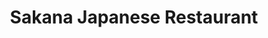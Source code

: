 ---
layout: place
title: "Sakana Japanese Restaurant"
permalink: /district-of-columbia/washington/sakana-japanese-restaurant.html
stateAbbr: DC
stateName: District of Columbia
cityName: Washington
place_id: ChIJgdiQZsi3t4kRCoDg2MBjqWg
photos:
  - name: >-
      places/ChIJgdiQZsi3t4kRCoDg2MBjqWg/photos/AeeoHcLPEhjiEFntlWCQWOrdZgBAlJFLBH_gu9voaBULTQ4ye9UZVboD5DNRPzgaa87JdMOhKS6qYPDzlSbaQBb8NP2B3levQQagDYrA7V4a7I2PSHloRJYjIzywiO0ZDKSpp3RaVleReEVA2hPO-ECAOYRAPz--5934uGyY-VGP5Fy13ZoSL7GUK2Dmv3lglzdnOtwvR-DST5jOoqhwP6GCOTtw8pTCe_RmhiStS3oyDOHiho0Z72NB8fi6pkfiTMefLLQr2CUT51W2NhgtXb-oZEN6cSQRBJH6-KukDvh-0LqyWKtueEQ5Vyyzj5y_CYFxa00-UjLKoYVzewJkgA2b3_ZNRZtbqPycSNnPxIbb4mygy9F4-dIvtWtQKMnLpfCNGN96QJuWm0ROsvipAIinFNsqdyuM33rSCDgFPHLYzGOMYQ
    widthPx: 4032
    heightPx: 3024
    authorAttributions:
      - displayName: Feryal Alayont
        uri: https://maps.google.com/maps/contrib/112498332838308140548
        photoUri: >-
          https://lh3.googleusercontent.com/a-/ALV-UjXexBJLpvQPZLxwE8NG-dDk1xlm5B1l4Yg68gKle119cALSXT9O=s100-p-k-no-mo
    flagContentUri: >-
      https://www.google.com/local/imagery/report/?cb_client=maps_api_places.places_api&image_key=!1e10!2sCIHM0ogKEICAgIDxhq_abg&hl=en-US
    googleMapsUri: >-
      https://www.google.com/maps/place//data=!3m4!1e2!3m2!1sCIHM0ogKEICAgIDxhq_abg!2e10!4m2!3m1!1s0x89b7b7c86690d881:0x68a963c0d8e0800a
  - name: >-
      places/ChIJgdiQZsi3t4kRCoDg2MBjqWg/photos/AeeoHcIsZCNiu1ct3I0oGjpFhEDXEo77xtWRlTrNK6WwUhFvGXnIRwZnmxDj8dfy0gozQwhOdpP2P7X3-98Hfpb4PM5QD3BoEQ2rgHBLFGS-WqwqPhCYfjkrOI7e-9YrrjsKzW---VwbYHcqNhCvmJP478hka6nqaRhMOo3l9qY8l2xqO4FJfefvTvKCtHMBP4YynviXLTarhy8am_hP4zukwT9IWw7q6ABKy5WG53X-pMWpaxs5HbTvHuUjN1kp15IKETSOuaphWPD_67gC67uTrU3NpWsPU9O5Pd4q3PcrHJCVzxjQHMlv2bcscuN2pcSx7_vYZDK88iTjtP_q7lamXcLrPG9pHKYcCC64SOqSmbD0ITLj3_gOJC0pNZEjrNq4xfBwchipze8uyZG58MzxG5x34E4woytxoJFosnOyvmHjT4Ku
    widthPx: 4032
    heightPx: 2268
    authorAttributions:
      - displayName: Mohan Sun
        uri: https://maps.google.com/maps/contrib/117464647528948395731
        photoUri: >-
          https://lh3.googleusercontent.com/a-/ALV-UjWFxZ2v1ycUeTavQvVFg5GZ7s1DwYFZJU3_Cb3GcIMRvZp8ensGFw=s100-p-k-no-mo
    flagContentUri: >-
      https://www.google.com/local/imagery/report/?cb_client=maps_api_places.places_api&image_key=!1e10!2sCIHM0ogKEICAgIC_r-aonAE&hl=en-US
    googleMapsUri: >-
      https://www.google.com/maps/place//data=!3m4!1e2!3m2!1sCIHM0ogKEICAgIC_r-aonAE!2e10!4m2!3m1!1s0x89b7b7c86690d881:0x68a963c0d8e0800a
  - name: >-
      places/ChIJgdiQZsi3t4kRCoDg2MBjqWg/photos/AeeoHcK12EyHBcWNKdpzmwfuJ33_c5ruelSmdYG__ThJu9tlxahzwxgRQzl_LAVaEDHj1h-o8rTJJq4WKzALvBojwOmWELl8aEjfHgcyvmehpaSJN1U7Fn4q_dkq7azwtP6j-_H3aV8dI0fIf6b7yrIkUlBGjyWAWrNzLwNi8nteUv_E_E_Mx4tS_Nf1oOaWvFdDFrinoSoUCl0dqr3_kgI0HVVymKBGCjUx1tV3_5GW0_kpJULqnXEfkfHQFr2p0Tg4_YkEBnPL0IdNvWQBmvj8eh-Q9f3KrBM9QlnLrfwvLRastGePII1LEbvWJGRn76KuG_JujIdyEKt2srBQE8B0xOt9gVNTAW5G6nTucPMh1TMv761s7BNAt3uU9GGtvuKy5qHgCIhbwRkU-dBA36TaxHUBLFTtb2Cpul7ikGw
    widthPx: 3024
    heightPx: 4032
    authorAttributions:
      - displayName: Kanchaya Kulthipatta
        uri: https://maps.google.com/maps/contrib/105076118789938441493
        photoUri: >-
          https://lh3.googleusercontent.com/a-/ALV-UjXfwS46JHCflr0z7w_3fcvlFMJa-vPQ8nD4IU97acOGofIwn7Ya=s100-p-k-no-mo
    flagContentUri: >-
      https://www.google.com/local/imagery/report/?cb_client=maps_api_places.places_api&image_key=!1e10!2sCIHM0ogKEICAgICxqLYt&hl=en-US
    googleMapsUri: >-
      https://www.google.com/maps/place//data=!3m4!1e2!3m2!1sCIHM0ogKEICAgICxqLYt!2e10!4m2!3m1!1s0x89b7b7c86690d881:0x68a963c0d8e0800a
  - name: >-
      places/ChIJgdiQZsi3t4kRCoDg2MBjqWg/photos/AeeoHcKKJuCBwA20POa27zPW3VeAIsk0cDacchIVmb0EoS62vY6BmkCgvEk_A_f3FnCWbwPxCWGk9TFbwmCnvCgFjuOVusemCK2LnKWi1JRo1MPMCaFiFEKTweZa5o5wnpH68raQg2iQZHNwgJfd4RmbJzlGhdHbtgOgANGVRrdQ3JiJRTdX_UkjQRokrJ23hxRfcBSzVUzg1GsiBTNWV0gj091PhZnAIJSXv_XP7COqhluUAxYr2FxGnteM0mPosVheCRaWP_gHWc8KKvcrQEn6SUJjTMNcsmESqWWaWJx4yS8_AbavF-oFa9bEKEZ9Zd9vtOR_DlSOcw9PJV5_JuLrMqcWz84hWTLMqzHlZbitABDwmDp2T8g-fpo0lwSinypUy6BwugaBVrWXcIG6zWBxhuTMxaP1II1ZDhjyvlk9h8tqWA
    widthPx: 4032
    heightPx: 3024
    authorAttributions:
      - displayName: Gary_Gmail HO
        uri: https://maps.google.com/maps/contrib/118421449147877150623
        photoUri: >-
          https://lh3.googleusercontent.com/a-/ALV-UjV67vJkg_xH0nmLuCo0oHtnprU_3orvs2s_I1LnvwR5MI5BzPiUiQ=s100-p-k-no-mo
    flagContentUri: >-
      https://www.google.com/local/imagery/report/?cb_client=maps_api_places.places_api&image_key=!1e10!2sCIHM0ogKEICAgIDR7Muqcg&hl=en-US
    googleMapsUri: >-
      https://www.google.com/maps/place//data=!3m4!1e2!3m2!1sCIHM0ogKEICAgIDR7Muqcg!2e10!4m2!3m1!1s0x89b7b7c86690d881:0x68a963c0d8e0800a
  - name: >-
      places/ChIJgdiQZsi3t4kRCoDg2MBjqWg/photos/AeeoHcLa_APgPC8NzdTua1Yw0NMfMWHVVNCLZxla8DkTdeOGsnfB8g6HFCXZBWv7WN6Ex8bjO6PS92h0klEzE6-qJqPnht-0ej4yUXmME0qVgWHseaXYQ4B3C7NTu0bBjbBmuCjD8jSgSOpfe48HcIqI2Z5Q7nNvyxHUVQbKVhtCXCDljzZDitOwSqIbSiXjwle-DAwjtnxiiuEeP6W590OQHLd6V7DFuS3HvIMO9MyfL0Gku78gAbYJPYbaMOqJykTYPWbB1kWM7U6pmi-YsbrHticaJEi5nA4EkJQOish9PoCmTmn_F-2jw8z3YcOS4WouGbDmVjWEuB03wIEM8wpZp-zX9azH0jKnRI3sNq9uiVb3o1F-ftX6so7pdfNuzaQwk5FfJi-cRwyGxeI4HS5-pQ3YOLEqGqPepRHJqAk6tUWR_g
    widthPx: 3024
    heightPx: 4032
    authorAttributions:
      - displayName: MP Cheryl Mosher
        uri: https://maps.google.com/maps/contrib/116029158695998462314
        photoUri: >-
          https://lh3.googleusercontent.com/a-/ALV-UjUwyQQ9Bh-yrVGf4KFrjuNresjhMxkmndP4Z0ky9mXyTPRApSc9=s100-p-k-no-mo
    flagContentUri: >-
      https://www.google.com/local/imagery/report/?cb_client=maps_api_places.places_api&image_key=!1e10!2sCIHM0ogKEICAgMDQlNCpWQ&hl=en-US
    googleMapsUri: >-
      https://www.google.com/maps/place//data=!3m4!1e2!3m2!1sCIHM0ogKEICAgMDQlNCpWQ!2e10!4m2!3m1!1s0x89b7b7c86690d881:0x68a963c0d8e0800a
  - name: >-
      places/ChIJgdiQZsi3t4kRCoDg2MBjqWg/photos/AeeoHcLx0cR1U2CRnKA7wfW1D0VqSyHFCeKs_h3cWcN-FJAVGwheProakhHQLvWgnYQjTREsB73i6VnzthWMvYiYc5U1sF4Y6J-by2UXQk8V9ttACgv8EDOGdwz4lBy76G75aZFsX_7FU3WOE-4RCKGIzUL7wAPSxVAoIjZfaacuq0J9nAwFilusffB8cqv7GDbSiIdu9cP91oHup5nFoUHMYHOHXUbBfzozimyA_PXpans-5UhmzwfKWtdzV3Cs6w5pkRjjVpDukLtoaiE9NGyp_mXYRQNUCgxIMdi0x-nIx0ctGFKjCNknQ5k8KznnXz_4PB1sCHY7P0dE1Aauqo3tHwVJ6EntY9T9pKNqRLIPiEBJkhxv0AMxq8kDyH2xfGi40DZZiBmRUNtFykosrfb8hglt3DxWOAdHJ77oieKAMEwc9iZo
    widthPx: 4080
    heightPx: 3072
    authorAttributions:
      - displayName: Carter Cole
        uri: https://maps.google.com/maps/contrib/105563738783660236721
        photoUri: >-
          https://lh3.googleusercontent.com/a-/ALV-UjVvs8jmBPw3ttG7cG1J1GJQYq38XwOSK4GjBKH6qy7W-AKD4OjT=s100-p-k-no-mo
    flagContentUri: >-
      https://www.google.com/local/imagery/report/?cb_client=maps_api_places.places_api&image_key=!1e10!2sCIHM0ogKEICAgICz47_UjwE&hl=en-US
    googleMapsUri: >-
      https://www.google.com/maps/place//data=!3m4!1e2!3m2!1sCIHM0ogKEICAgICz47_UjwE!2e10!4m2!3m1!1s0x89b7b7c86690d881:0x68a963c0d8e0800a
  - name: >-
      places/ChIJgdiQZsi3t4kRCoDg2MBjqWg/photos/AeeoHcIF2HjH9Q7GIIBMZubhpXzeITi3lk7_H8D5xDFvt6qLEBs3ET4DPazHwUo7K5hw0ZEX11UIbYmxi5GPIqbv9B1T9ifus3NakjnsRFmpG090d7DwwojjhyvGAV2eJdmPNe9PZ8uSniIk592lWbGgh-DddP0YunmB48iy3bSFDbuPqDiy1k024T20UkBjHqCAgyzIReAbiXdlzJFL3xj81LuybfJvCeUz1y5CW3NrZ3w_fHzvjNrrFhglvJBl8vQLttaCOC-6h3omoIGDqb3T6WeyEL19G3f3Gwk703S7hxcgJqIsmi7OuVYbUk8CZKPcKjkU149DnvCh2lTrGDwOxDCFdGR-UJk4xcAEw91E2i0_L3YaJ2vnn2BI4NpAe-k13wcfn2rmbIcxixRJx3IEK20wYcfDb1B7ogrfju0DOUBv6g
    widthPx: 2252
    heightPx: 4000
    authorAttributions:
      - displayName: Dan Stege
        uri: https://maps.google.com/maps/contrib/115153203556475485729
        photoUri: >-
          https://lh3.googleusercontent.com/a-/ALV-UjXkflY92NHvuoEIjwT9ew3cJBaF3c-FwTZRgBmk1zB_A8ODGcmF=s100-p-k-no-mo
    flagContentUri: >-
      https://www.google.com/local/imagery/report/?cb_client=maps_api_places.places_api&image_key=!1e10!2sCIHM0ogKEICAgIDLyNveUA&hl=en-US
    googleMapsUri: >-
      https://www.google.com/maps/place//data=!3m4!1e2!3m2!1sCIHM0ogKEICAgIDLyNveUA!2e10!4m2!3m1!1s0x89b7b7c86690d881:0x68a963c0d8e0800a
  - name: >-
      places/ChIJgdiQZsi3t4kRCoDg2MBjqWg/photos/AeeoHcKLMMXT_F192JmcV9966MxMZaB6n2VsOKn11X7Nv7z7Zuc_z9iOc3tj2Z3mkOY_PYPgPgaiHOxH3HP8G1PpFpDB7Unl0VV7mdEJZYpr3jaotmtUAxWp_mLtDgDOLTJ-pAdPkyEhqgl_wlV4FDLGSdCBZphvPXRy-C6526df7HvE-k-STmn3yBrBpBnfQz-q5Gksdi8kzKjrFvl_5nPrCdPOltyuQ9b22yii12GyMLtjggAy0gW072QWBTgOag1NsetIwmTGqYX0N3AsJRfOQYF1kbKw7nYeygKgJhmuAeconMtS0iAvIUZl0ROvdwYLaDPITLawyv2HcljilVknZOr-JismKq_MHm5xsavSqpkqoyT9NMOagLGxqwHN2siCxOS_q-raft6VmCAaFTrXubem0fF8BD2jaTwb3D0ZQcSg3CZi
    widthPx: 4000
    heightPx: 3000
    authorAttributions:
      - displayName: Dustin C. Slade
        uri: https://maps.google.com/maps/contrib/115070254436905570245
        photoUri: >-
          https://lh3.googleusercontent.com/a-/ALV-UjX2vsCVs1LpQ1O9xglbjj61d6CqXac_pfpqUn45Fv2QrEC1FiU=s100-p-k-no-mo
    flagContentUri: >-
      https://www.google.com/local/imagery/report/?cb_client=maps_api_places.places_api&image_key=!1e10!2sCIHM0ogKEICAgIDTpLT6kAE&hl=en-US
    googleMapsUri: >-
      https://www.google.com/maps/place//data=!3m4!1e2!3m2!1sCIHM0ogKEICAgIDTpLT6kAE!2e10!4m2!3m1!1s0x89b7b7c86690d881:0x68a963c0d8e0800a
  - name: >-
      places/ChIJgdiQZsi3t4kRCoDg2MBjqWg/photos/AeeoHcKNgSF2Lc_n5OzqkJK7lfYL8vRSzxJ6hdwQQJn9V0YzHjghamSTzRwa17JhRhnB7st07nkRaWqScXb11VXUnmZPdXZ7qW51aD8-Y0uaw42ISrFDmPHcKVq3LQp8KhHLGz5ffLx3gnI7OnhxR9TluU5vxqkjBpnd52OpA3Zrl09uWQNIf766y_Ewk37H4hUpTQ5qhjFW6QjOKMHxKhsnsjh50NDFRnvplP5jivLfpeOH1axSFqMNCZwAgynuQznDEXWi5Vi6UPEx1xRV-CNZXThpeZVp3pC5Qrp0AOtLMocPo0W_UtAR1DV5XBzEl28CdVcBFY5m50tmBe46tncEHupt8cT3Nu36UzTZJa7L96rpi3y-v9dylqehutrPZFoQA5fpA8NKOVyeP3bV-RjE_FN96Astsm2ZEwbA6STrfHfeIUW3
    widthPx: 4080
    heightPx: 3072
    authorAttributions:
      - displayName: jamari jay
        uri: https://maps.google.com/maps/contrib/105337724650674484706
        photoUri: >-
          https://lh3.googleusercontent.com/a-/ALV-UjXJ9SFmHmVGC0Ub3Zlz7cDLQfUHlMXmMPAmtRCkonlT1D8cg7giNQ=s100-p-k-no-mo
    flagContentUri: >-
      https://www.google.com/local/imagery/report/?cb_client=maps_api_places.places_api&image_key=!1e10!2sCIHM0ogKEICAgIDRxJKTywE&hl=en-US
    googleMapsUri: >-
      https://www.google.com/maps/place//data=!3m4!1e2!3m2!1sCIHM0ogKEICAgIDRxJKTywE!2e10!4m2!3m1!1s0x89b7b7c86690d881:0x68a963c0d8e0800a
  - name: >-
      places/ChIJgdiQZsi3t4kRCoDg2MBjqWg/photos/AeeoHcKevbXZgovs39NwRF-oaXuvnf5J3ANAnp2f8G8sX767FdrszWBJuLuLRHlHfmznBKVL27pz9feMAMkQpoi5j5bA8YWsKf_SbfDT52jRq6OrhBAikQdj9U8FGtSJwRRrZT8-bhXMLRPQr01qtdvlXjUWIZjvf4NvG6aNz6WUeubL0FugWW245pZT601RlfIO5udWlLmtD3OjEJaSkW0D3CO6r3WuATF2ULOeOnSJiDb5-DKkTB8admfBC2-Z7__A2YGFOtBiL53HXy-e5LdPb78Smk4DJtv83i90hGlGk8k5koogz_9UOgVSlQfbO3c443CD6NUqFePa_rqRIIP6WqYRg8gSSAbECWQscp1x-137tZllZWg8pMVmRr6sw2IfLfFUQxPsmQyk0PhEZrO1cW19IVg_bmH4PMrPzzDbcyCUFwyz
    widthPx: 4000
    heightPx: 3000
    authorAttributions:
      - displayName: Anne T
        uri: https://maps.google.com/maps/contrib/117675672109082384365
        photoUri: >-
          https://lh3.googleusercontent.com/a-/ALV-UjXxaXKxcdfjuedoy0FtLIeo7sNWZp4YBdeEbxlWHgK0mgmbGO7S-Q=s100-p-k-no-mo
    flagContentUri: >-
      https://www.google.com/local/imagery/report/?cb_client=maps_api_places.places_api&image_key=!1e10!2sCIHM0ogKEICAgIDR6MH8lwE&hl=en-US
    googleMapsUri: >-
      https://www.google.com/maps/place//data=!3m4!1e2!3m2!1sCIHM0ogKEICAgIDR6MH8lwE!2e10!4m2!3m1!1s0x89b7b7c86690d881:0x68a963c0d8e0800a
address: 2026 P St NW, Washington, DC 20036, USA
street: 2026 P St NW
city: Washington
state: DC
zip: '20036'
country: USA
neighborhood: Northwest Washington
latitude: '38.909441'
longitude: '-77.046095'
accessibility_options:
  wheelchairAccessibleParking: false
  wheelchairAccessibleEntrance: false
business_status: OPERATIONAL
name: Sakana Japanese Restaurant
google_maps_links:
  directionsUri: >-
    https://www.google.com/maps/dir//''/data=!4m7!4m6!1m1!4e2!1m2!1m1!1s0x89b7b7c86690d881:0x68a963c0d8e0800a!3e0
  placeUri: https://maps.google.com/?cid=7541668730932068362
  writeAReviewUri: >-
    https://www.google.com/maps/place//data=!4m3!3m2!1s0x89b7b7c86690d881:0x68a963c0d8e0800a!12e1
  reviewsUri: >-
    https://www.google.com/maps/place//data=!4m4!3m3!1s0x89b7b7c86690d881:0x68a963c0d8e0800a!9m1!1b1
  photosUri: >-
    https://www.google.com/maps/place//data=!4m3!3m2!1s0x89b7b7c86690d881:0x68a963c0d8e0800a!10e5
primary_type: Sushi Restaurant
opening_hours:
  regular: null
  current: null
secondary_opening_hours:
  regular:
    weekdayDescriptions: null
    type: null
  current:
    weekdayDescriptions: null
    type: null
phone: (202) 887-0900
price_level: PRICE_LEVEL_MODERATE
price_range: $20 &ndash; $30
rating: '4.3'
rating_count: 442
website: https://ordersakanajapanese.com/
description: >-
  Cozy, low-key restaurant serving sushi, noodles & other traditional Japanese
  fare.
reviews:
  - name: >-
      places/ChIJgdiQZsi3t4kRCoDg2MBjqWg/reviews/ChdDSUhNMG9nS0VJQ0FnTUNJbUlPMTZ3RRAB
    relativePublishTimeDescription: 2 weeks ago
    rating: 2
    text:
      text: >-
        Make sure you call first. It was a crowded night and my family waited
        for an hour to be seated, it might have been longer but another customer
        kindly suggested that we were waiting first. Then our food arrived one
        person at a time, my 8yo shared with our 5yo, my wife and kids left and
        I stayed until I could get the last meal to go.


        The food was delicious, but everything else was a mess. We expected a
        wait, but didn’t expect to be treated as unimportant.
      languageCode: en
    originalText:
      text: >-
        Make sure you call first. It was a crowded night and my family waited
        for an hour to be seated, it might have been longer but another customer
        kindly suggested that we were waiting first. Then our food arrived one
        person at a time, my 8yo shared with our 5yo, my wife and kids left and
        I stayed until I could get the last meal to go.


        The food was delicious, but everything else was a mess. We expected a
        wait, but didn’t expect to be treated as unimportant.
      languageCode: en
    authorAttribution:
      displayName: Curtis W
      uri: https://www.google.com/maps/contrib/105570756744590750057/reviews
      photoUri: >-
        https://lh3.googleusercontent.com/a-/ALV-UjVkrYtJFKoOfuwMpn6m7cxj5QglegfbvqRxSAIWFXBwJElv18_T_g=s128-c0x00000000-cc-rp-mo
    publishTime: '2025-03-30T01:17:31.489216Z'
    flagContentUri: >-
      https://www.google.com/local/review/rap/report?postId=ChdDSUhNMG9nS0VJQ0FnTUNJbUlPMTZ3RRAB&d=17924085&t=1
    googleMapsUri: >-
      https://www.google.com/maps/reviews/data=!4m6!14m5!1m4!2m3!1sChdDSUhNMG9nS0VJQ0FnTUNJbUlPMTZ3RRAB!2m1!1s0x89b7b7c86690d881:0x68a963c0d8e0800a
  - name: >-
      places/ChIJgdiQZsi3t4kRCoDg2MBjqWg/reviews/ChdDSUhNMG9nS0VJQ0FnSURfNU8yVTBnRRAB
    relativePublishTimeDescription: 2 months ago
    rating: 5
    text:
      text: >-
        Amazing establishment. Some of the best sushi I’ve ever had, and for a
        more than reasonable price. They use order forms to make selections from
        the menu, and the wait staff are more than friendly. The place itself
        was empty of customers when I went with my father, which sucks because
        it means so many people are missing out on this great place. If I lived
        in the area I’d come as often as I could. I suggest anyone with the
        opportunity to dine here to take advantage of the chance.
      languageCode: en
    originalText:
      text: >-
        Amazing establishment. Some of the best sushi I’ve ever had, and for a
        more than reasonable price. They use order forms to make selections from
        the menu, and the wait staff are more than friendly. The place itself
        was empty of customers when I went with my father, which sucks because
        it means so many people are missing out on this great place. If I lived
        in the area I’d come as often as I could. I suggest anyone with the
        opportunity to dine here to take advantage of the chance.
      languageCode: en
    authorAttribution:
      displayName: Sean Cohen
      uri: https://www.google.com/maps/contrib/109201813668673191872/reviews
      photoUri: >-
        https://lh3.googleusercontent.com/a-/ALV-UjVjqNXelmoqxAITES5ygABTDJdg85JAgG_1KeOSvC27J9Y9VBss=s128-c0x00000000-cc-rp-mo
    publishTime: '2025-01-21T20:30:33.151168Z'
    flagContentUri: >-
      https://www.google.com/local/review/rap/report?postId=ChdDSUhNMG9nS0VJQ0FnSURfNU8yVTBnRRAB&d=17924085&t=1
    googleMapsUri: >-
      https://www.google.com/maps/reviews/data=!4m6!14m5!1m4!2m3!1sChdDSUhNMG9nS0VJQ0FnSURfNU8yVTBnRRAB!2m1!1s0x89b7b7c86690d881:0x68a963c0d8e0800a
  - name: >-
      places/ChIJgdiQZsi3t4kRCoDg2MBjqWg/reviews/ChZDSUhNMG9nS0VJQ0FnSUR6c3FfdllREAE
    relativePublishTimeDescription: 10 months ago
    rating: 5
    text:
      text: >-
        Intimate but not cramped or loud, lovely decor. Best food I had all day,
        after 8 hours bouncing around Dupont. The eel bowl is great-- hot,
        filling, & tasty, and if you like sweet drinks DEFINITELY try the plum
        wine!! New favorite wine!!!


        Green tea mochi ice cream is a restrained bitter-sweet that's
        complimented by the almost candy-sweet wine. Great meal, great price, I
        only wish I was in DC more so I could eat here all the time!!
      languageCode: en
    originalText:
      text: >-
        Intimate but not cramped or loud, lovely decor. Best food I had all day,
        after 8 hours bouncing around Dupont. The eel bowl is great-- hot,
        filling, & tasty, and if you like sweet drinks DEFINITELY try the plum
        wine!! New favorite wine!!!


        Green tea mochi ice cream is a restrained bitter-sweet that's
        complimented by the almost candy-sweet wine. Great meal, great price, I
        only wish I was in DC more so I could eat here all the time!!
      languageCode: en
    authorAttribution:
      displayName: Logan Alexander
      uri: https://www.google.com/maps/contrib/111521328457714084638/reviews
      photoUri: >-
        https://lh3.googleusercontent.com/a-/ALV-UjX5lLp6zdTj4bpxZQrXcHkRiJNBAVvVkL_iyp_35PKtKCoaPqr7=s128-c0x00000000-cc-rp-mo
    publishTime: '2024-06-09T01:50:11.408836Z'
    flagContentUri: >-
      https://www.google.com/local/review/rap/report?postId=ChZDSUhNMG9nS0VJQ0FnSUR6c3FfdllREAE&d=17924085&t=1
    googleMapsUri: >-
      https://www.google.com/maps/reviews/data=!4m6!14m5!1m4!2m3!1sChZDSUhNMG9nS0VJQ0FnSUR6c3FfdllREAE!2m1!1s0x89b7b7c86690d881:0x68a963c0d8e0800a
  - name: >-
      places/ChIJgdiQZsi3t4kRCoDg2MBjqWg/reviews/ChdDSUhNMG9nS0VJQ0FnSUR2ODdQV3JRRRAB
    relativePublishTimeDescription: 3 months ago
    rating: 5
    text:
      text: >-
        Such beautiful decor and warm vibes, super fresh fish and tasty sushi,
        and very affordable! Such a great time. The tempura was very light and
        clean tasting. And the plum wine was delicious! Highly recommend.
      languageCode: en
    originalText:
      text: >-
        Such beautiful decor and warm vibes, super fresh fish and tasty sushi,
        and very affordable! Such a great time. The tempura was very light and
        clean tasting. And the plum wine was delicious! Highly recommend.
      languageCode: en
    authorAttribution:
      displayName: Ben Koenig
      uri: https://www.google.com/maps/contrib/108708229058677463519/reviews
      photoUri: >-
        https://lh3.googleusercontent.com/a/ACg8ocJTqCwrdzV0aM8YLStPyCMxJX0GtJ9viPQ2uBBorbIhkA0H_0s=s128-c0x00000000-cc-rp-mo
    publishTime: '2024-12-24T01:11:54.791481Z'
    flagContentUri: >-
      https://www.google.com/local/review/rap/report?postId=ChdDSUhNMG9nS0VJQ0FnSUR2ODdQV3JRRRAB&d=17924085&t=1
    googleMapsUri: >-
      https://www.google.com/maps/reviews/data=!4m6!14m5!1m4!2m3!1sChdDSUhNMG9nS0VJQ0FnSUR2ODdQV3JRRRAB!2m1!1s0x89b7b7c86690d881:0x68a963c0d8e0800a
  - name: >-
      places/ChIJgdiQZsi3t4kRCoDg2MBjqWg/reviews/ChdDSUhNMG9nS0VJQ0FnSUNJNWZMSnZRRRAB
    relativePublishTimeDescription: a year ago
    rating: 5
    text:
      text: >-
        Definitely a hidden gem in the city for solid Japanese cuisine. Been
        there for decades and service, food, atmosphere is consistently good.
        Love the staff there, it is truly a neighborhood establishment where
        locals like going. Everything is delicious every time and doesn’t break
        the bank!
      languageCode: en
    originalText:
      text: >-
        Definitely a hidden gem in the city for solid Japanese cuisine. Been
        there for decades and service, food, atmosphere is consistently good.
        Love the staff there, it is truly a neighborhood establishment where
        locals like going. Everything is delicious every time and doesn’t break
        the bank!
      languageCode: en
    authorAttribution:
      displayName: Ally P (Ally)
      uri: https://www.google.com/maps/contrib/105769702803922826252/reviews
      photoUri: >-
        https://lh3.googleusercontent.com/a-/ALV-UjVWZ9d__Wy5ZWrsU6tgvhlQ3s3rQHCvCcLo3CmO7guiKUkCiLgF=s128-c0x00000000-cc-rp-mo-ba4
    publishTime: '2024-02-26T02:06:00.699572Z'
    flagContentUri: >-
      https://www.google.com/local/review/rap/report?postId=ChdDSUhNMG9nS0VJQ0FnSUNJNWZMSnZRRRAB&d=17924085&t=1
    googleMapsUri: >-
      https://www.google.com/maps/reviews/data=!4m6!14m5!1m4!2m3!1sChdDSUhNMG9nS0VJQ0FnSUNJNWZMSnZRRRAB!2m1!1s0x89b7b7c86690d881:0x68a963c0d8e0800a
parking_options: {}
payment_options:
  acceptsCreditCards: true
  acceptsDebitCards: true
  acceptsCashOnly: false
  acceptsNfc: true
allow_dogs: null
curbside_pickup: null
delivery: true
dine_in: true
good_for_children: null
good_for_groups: null
good_for_sports: false
live_music: false
menu_for_children: false
outdoor_seating: null
reservable: true
restroom: true
serves_beer: true
serves_breakfast: false
serves_brunch: false
serves_cocktails: null
serves_coffee: false
serves_dinner: true
serves_dessert: true
serves_lunch: true
serves_vegetarian_food: true
serves_wine: true
takeout: true

---